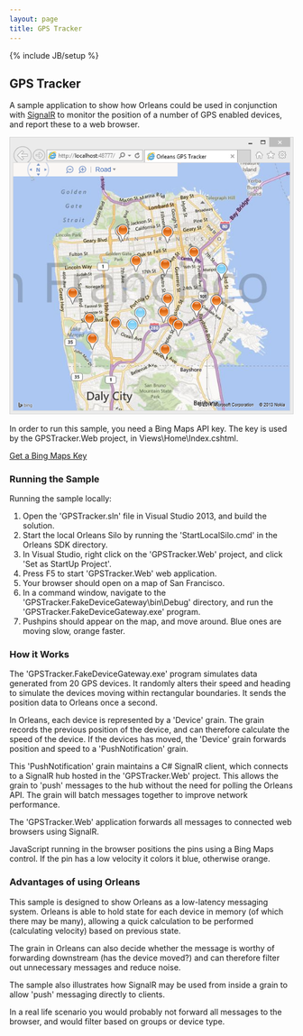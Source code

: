 ```yaml
---
layout: page
title: GPS Tracker
---
```

{% include JB/setup %}

## GPS Tracker
A sample application to show how Orleans could be used in conjunction with [SignalR](https://orleans.codeplex.com/wikipage?title=https%3a%2f%2fgithub.com%2fSignalR%2fSignalR&referringTitle=GPS%20Tracker) to monitor the position of a number of GPS enabled devices, and report these to a web browser.

![](GPS.png)

In order to run this sample, you need a Bing Maps API key. The key is used by the GPSTracker.Web project, in Views\Home\Index.cshtml.


[Get a Bing Maps Key](http://msdn.microsoft.com/en-us/library/ff428642.aspx)

### Running the Sample

Running the sample locally:

1. Open the 'GPSTracker.sln' file in Visual Studio 2013, and build the solution.
2. Start the local Orleans Silo by running the 'StartLocalSilo.cmd' in the Orleans SDK directory.
3. In Visual Studio, right click on the 'GPSTracker.Web' project, and click 'Set as StartUp Project'.
4. Press F5 to start 'GPSTracker.Web' web application.
5. Your browser should open on a map of San Francisco.
6. In a command window, navigate to the 'GPSTracker.FakeDeviceGateway\bin\Debug' directory, and run the 'GPSTracker.FakeDeviceGateway.exe' program.
7. Pushpins should appear on the map, and move around. Blue ones are moving slow, orange faster.

### How it Works
The 'GPSTracker.FakeDeviceGateway.exe' program simulates data generated from 20 GPS devices. It randomly alters their speed and heading to simulate the devices moving within rectangular boundaries. It sends the position data to Orleans once a second.

In Orleans, each device is represented by a 'Device' grain. The grain records the previous position of the device, and can therefore calculate the speed of the device. If the devices has moved, the 'Device' grain forwards position and speed to a 'PushNotification' grain. 

This 'PushNotification' grain maintains a C# SignalR client, which connects to a SignalR hub hosted in the 'GPSTracker.Web' project. This allows the grain to 'push' messages to the hub without the need for polling the Orleans API. The grain will batch messages together to improve network performance.

The 'GPSTracker.Web' application forwards all messages to connected web browsers using SignalR.

JavaScript running in the browser positions the pins using a Bing Maps control. If the pin has a low velocity it colors it blue, otherwise orange.

### Advantages of using Orleans
This sample is designed to show Orleans as a low-latency messaging system. Orleans is able to hold state for each device in memory (of which there may be many), allowing a quick calculation to be performed (calculating velocity) based on previous state. 

The grain in Orleans can also decide whether the message is worthy of forwarding downstream (has the device moved?) and can therefore filter out unnecessary messages and reduce noise.

The sample also illustrates how SignalR may be used from inside a grain to allow 'push' messaging directly to clients.

In a real life scenario you would probably not forward all messages to the browser, and would filter based on groups or device type.




